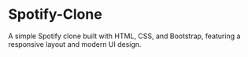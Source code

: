 # Spotify-Clone
A simple Spotify clone built with HTML, CSS, and Bootstrap, featuring a responsive layout and modern UI design.
